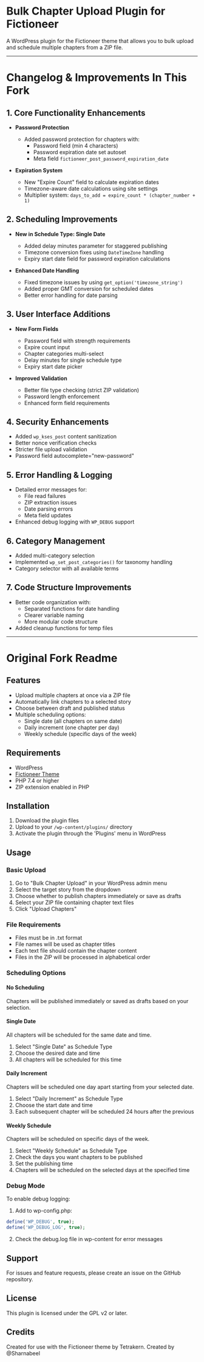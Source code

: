 # Bulk Chapter Upload Plugin for Fictioneer

A WordPress plugin for the Fictioneer theme that allows you to bulk upload and schedule multiple chapters from a ZIP file.

---

# Changelog & Improvements In This Fork

## 1. **Core Functionality Enhancements**
- **Password Protection**
  - Added password protection for chapters with:
    - Password field (min 4 characters)
    - Password expiration date set autoset
    - Meta field `fictioneer_post_password_expiration_date`

- **Expiration System**
  - New "Expire Count" field to calculate expiration dates
  - Timezone-aware date calculations using site settings
  - Multiplier system: `days_to_add = expire_count * (chapter_number + 1)`

## 2. **Scheduling Improvements**
- **New in Schedule Type: Single Date**
  - Added delay minutes parameter for staggered publishing
  - Timezone conversion fixes using `DateTimeZone` handling
  - Expiry start date field for password expiration calculations

- **Enhanced Date Handling**
  - Fixed timezone issues by using `get_option('timezone_string')`
  - Added proper GMT conversion for scheduled dates
  - Better error handling for date parsing

## 3. **User Interface Additions**
- **New Form Fields**
  - Password field with strength requirements
  - Expire count input
  - Chapter categories multi-select
  - Delay minutes for single schedule type
  - Expiry start date picker

- **Improved Validation**
  - Better file type checking (strict ZIP validation)
  - Password length enforcement
  - Enhanced form field requirements

## 4. **Security Enhancements**
- Added `wp_kses_post` content sanitization
- Better nonce verification checks
- Stricter file upload validation
- Password field autocomplete="new-password"

## 5. **Error Handling & Logging**
- Detailed error messages for:
  - File read failures
  - ZIP extraction issues
  - Date parsing errors
  - Meta field updates
- Enhanced debug logging with `WP_DEBUG` support

## 6. **Category Management**
- Added multi-category selection
- Implemented `wp_set_post_categories()` for taxonomy handling
- Category selector with all available terms

## 7. **Code Structure Improvements**
- Better code organization with:
  - Separated functions for date handling
  - Clearer variable naming
  - More modular code structure
- Added cleanup functions for temp files

---
# Original Fork Readme

## Features

- Upload multiple chapters at once via a ZIP file
- Automatically link chapters to a selected story
- Choose between draft and published status
- Multiple scheduling options:
  - Single date (all chapters on same date)
  - Daily increment (one chapter per day)
  - Weekly schedule (specific days of the week)

## Requirements

- WordPress
- [Fictioneer Theme](https://github.com/Tetrakern/fictioneer)
- PHP 7.4 or higher
- ZIP extension enabled in PHP

## Installation

1. Download the plugin files
2. Upload to your `/wp-content/plugins/` directory
3. Activate the plugin through the 'Plugins' menu in WordPress

## Usage

### Basic Upload

1. Go to "Bulk Chapter Upload" in your WordPress admin menu
2. Select the target story from the dropdown
3. Choose whether to publish chapters immediately or save as drafts
4. Select your ZIP file containing chapter text files
5. Click "Upload Chapters"

### File Requirements

- Files must be in .txt format
- File names will be used as chapter titles
- Each text file should contain the chapter content
- Files in the ZIP will be processed in alphabetical order

### Scheduling Options

#### No Scheduling
Chapters will be published immediately or saved as drafts based on your selection.

#### Single Date
All chapters will be scheduled for the same date and time.

1. Select "Single Date" as Schedule Type
2. Choose the desired date and time
3. All chapters will be scheduled for this time

#### Daily Increment
Chapters will be scheduled one day apart starting from your selected date.

1. Select "Daily Increment" as Schedule Type
2. Choose the start date and time
3. Each subsequent chapter will be scheduled 24 hours after the previous

#### Weekly Schedule
Chapters will be scheduled on specific days of the week.

1. Select "Weekly Schedule" as Schedule Type
2. Check the days you want chapters to be published
3. Set the publishing time
4. Chapters will be scheduled on the selected days at the specified time
  
### Debug Mode

To enable debug logging:

1. Add to wp-config.php:
```php
define('WP_DEBUG', true);
define('WP_DEBUG_LOG', true);
```

2. Check the debug.log file in wp-content for error messages

## Support

For issues and feature requests, please create an issue on the GitHub repository.

## License

This plugin is licensed under the GPL v2 or later.

## Credits

Created for use with the Fictioneer theme by Tetrakern.
Created by @Sharnabeel 
